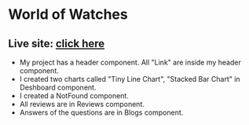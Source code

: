 # World of Watches
## Live site: [click here](https://www.youtube.com)

* My project has a header component. All "Link" are inside my header component.
* I created two charts called "Tiny Line Chart", "Stacked Bar Chart" in Deshboard component.
* I created a NotFound component.
* All reviews are in Reviews component.
* Answers of the questions are in Blogs component.